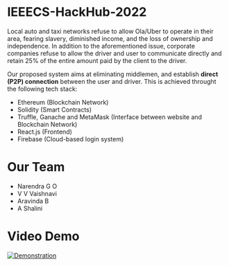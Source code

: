 # IEEECS-HackHub-2022

Local auto and taxi networks refuse to allow Ola/Uber to operate in their area, fearing slavery, diminished income, and the loss of ownership and independence. 
In addition to the aforementioned issue, corporate companies refuse to allow the driver and user to communicate directly and retain 25% of the entire amount paid by the client to the driver.

Our proposed system aims at eliminating middlemen, and establish **direct (P2P) connection** between the user and driver. This is achieved throught the following tech stack:

- Ethereum (Blockchain Network)
- Solidity (Smart Contracts)
- Truffle, Ganache and MetaMask (Interface between website and Blockchain Network)
- React.js (Frontend)
- Firebase (Cloud-based login system)

# Our Team
- Narendra G O
- V V Vaishnavi
- Aravinda B
- A Shalini

# Video Demo
[![Demonstration](https://img.youtube.com/vi/YUmOsTvQG-k/0.jpg)](https://youtu.be/YUmOsTvQG-k)
